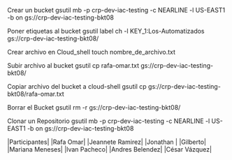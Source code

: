 
Crear un bucket
gsutil mb -p crp-dev-iac-testing -c NEARLINE -l US-EAST1 -b on gs://crp-dev-iac-testing-bkt08

Poner etiquetas al bucket
gsutil label ch -l KEY_1:Los-Automatizados gs://crp-dev-iac-testing-bkt08/

Crear archivo en Cloud_shell
touch nombre_de_archivo.txt

Subir archivo al bucket
gsutil cp rafa-omar.txt gs://crp-dev-iac-testing-bkt08/

Copiar archivo del bucket a cloud-shell
gsutil cp gs://crp-dev-iac-testing-bkt08/rafa-omar.txt 

Borrar el Bucket
gsutil rm -r gs://crp-dev-iac-testing-bkt08/

Clonar un Repositorio
gsutil mb -p crp-dev-iac-testing -c NEARLINE -l US-EAST1 -b on gs://crp-dev-iac-testing-bkt08

|Participantes|
|Rafa Omar|
|Jeannete Ramirez|
|Jonathan |
|Gilberto|
|Mariana Meneses|
|Ivan Pacheco|
|Andres Belendez|
|César Vázquez|
